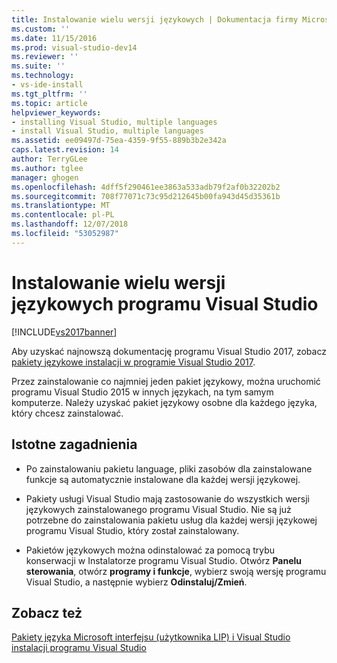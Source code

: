 ```yaml
---
title: Instalowanie wielu wersji językowych | Dokumentacja firmy Microsoft
ms.custom: ''
ms.date: 11/15/2016
ms.prod: visual-studio-dev14
ms.reviewer: ''
ms.suite: ''
ms.technology:
- vs-ide-install
ms.tgt_pltfrm: ''
ms.topic: article
helpviewer_keywords:
- installing Visual Studio, multiple languages
- install Visual Studio, multiple languages
ms.assetid: ee09497d-75ea-4359-9f55-889b3b2e342a
caps.latest.revision: 14
author: TerryGLee
ms.author: tglee
manager: ghogen
ms.openlocfilehash: 4dff5f290461ee3863a533adb79f2af0b32202b2
ms.sourcegitcommit: 708f77071c73c95d212645b00fa943d45d35361b
ms.translationtype: MT
ms.contentlocale: pl-PL
ms.lasthandoff: 12/07/2018
ms.locfileid: "53052987"
---
```

# <a name="install-multiple-language-versions-of-visual-studio"></a>Instalowanie wielu wersji językowych programu Visual Studio
[!INCLUDE[vs2017banner](../includes/vs2017banner.md)]

Aby uzyskać najnowszą dokumentację programu Visual Studio 2017, zobacz [pakiety językowe instalacji w programie Visual Studio 2017](https://docs.microsoft.com/visualstudio/install/install-visual-studio#install-language-packs).

Przez zainstalowanie co najmniej jeden pakiet językowy, można uruchomić programu Visual Studio 2015 w innych językach, na tym samym komputerze. Należy uzyskać pakiet językowy osobne dla każdego języka, który chcesz zainstalować.

## <a name="important-considerations"></a>Istotne zagadnienia

-   Po zainstalowaniu pakietu language, pliki zasobów dla zainstalowane funkcje są automatycznie instalowane dla każdej wersji językowej.

-   Pakiety usługi Visual Studio mają zastosowanie do wszystkich wersji językowych zainstalowanego programu Visual Studio. Nie są już potrzebne do zainstalowania pakietu usług dla każdej wersji językowej programu Visual Studio, który został zainstalowany.

-   Pakietów językowych można odinstalować za pomocą trybu konserwacji w Instalatorze programu Visual Studio. Otwórz **Panelu sterowania**, otwórz **programy i funkcje**, wybierz swoją wersję programu Visual Studio, a następnie wybierz **Odinstaluj/Zmień**.

## <a name="see-also"></a>Zobacz też
 [Pakiety języka Microsoft interfejsu (użytkownika LIP) i Visual Studio](../install/microsoft-language-interface-packs-lips-and-visual-studio.md) [instalacji programu Visual Studio](../install/install-visual-studio-2015.md)